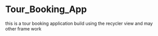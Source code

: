 # Tour_Booking_App
this is a tour booking application build using the recycler view and may other frame work 
